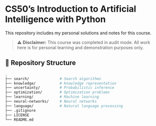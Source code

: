 # CS50’s Introduction to Artificial Intelligence with Python
This repository includes my personal solutions and notes for this course. 

> ⚠️ **Disclaimer:** This course was completed in audit mode. All work here is for personal learning and demonstration purposes only.

## 📁 Repository Structure

```bash
.
├── search/              # Search algorithms
├── knowledge/           # Knowledge representation
├── uncertainty/         # Probabilistic inference
├── optimization/        # Optimization problems
├── learning/            # Machine learning
├── neural-networks/     # Neural networks
├── language/            # Natural language processing
├── .gitignore
├── LICENSE
└── README.md
```
